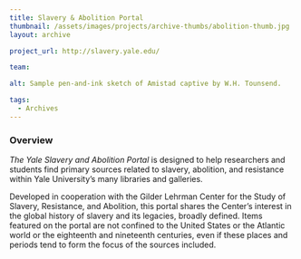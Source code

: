 ```yaml
---
title: Slavery & Abolition Portal
thumbnail: /assets/images/projects/archive-thumbs/abolition-thumb.jpg
layout: archive

project_url: http://slavery.yale.edu/

team:

alt: Sample pen-and-ink sketch of Amistad captive by W.H. Tounsend.

tags:
  - Archives
---
```


### Overview

*The Yale Slavery and Abolition Portal* is designed to help researchers and students find primary sources related to slavery, abolition, and resistance within Yale University’s many libraries and galleries.

Developed in cooperation with the Gilder Lehrman Center for the Study of Slavery, Resistance, and Abolition, this portal shares the Center’s interest in the global history of slavery and its legacies, broadly defined. Items featured on the portal are not confined to the United States or the Atlantic world or the eighteenth and nineteenth centuries, even if these places and periods tend to form the focus of the sources included.